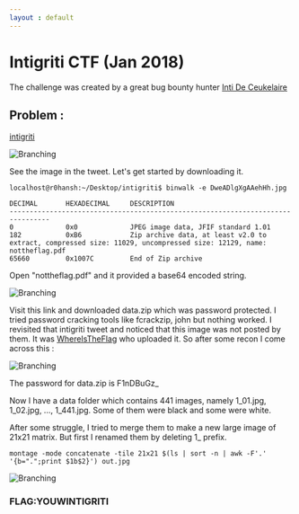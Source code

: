 ```yaml
---
layout : default
---
```


# Intigriti CTF (Jan 2018)

The challenge was created by a great bug bounty hunter [Inti De Ceukelaire](https://twitter.com/securinti)

## Problem :
[intigriti](https://twitter.com/intigriti)

![Branching](https://www.r0hansh.github.io/images/intigriti/tweet-pic.png)


See the image in the tweet. Let's get started by downloading it.

```
localhost@r0hansh:~/Desktop/intigriti$ binwalk -e DweADlgXgAAehHh.jpg 

DECIMAL       HEXADECIMAL     DESCRIPTION
--------------------------------------------------------------------------------
0             0x0             JPEG image data, JFIF standard 1.01
182           0xB6            Zip archive data, at least v2.0 to extract, compressed size: 11029, uncompressed size: 12129, name: nottheflag.pdf
65660         0x1007C         End of Zip archive
```

Open "nottheflag.pdf" and it provided a base64 encoded string. 

![Branching](https://www.r0hansh.github.io/images/intigriti/base64-decode.png)

Visit this link and downloaded data.zip which was password protected.
I tried password cracking tools like fcrackzip, john but nothing worked. I revisited that intigriti tweet and noticed that this image was not posted by them. It was [WhereIsTheFlag](https://twitter.com/WhereIsTheFlag) who uploaded it. So after some recon I come across this :

![Branching](https://www.r0hansh.github.io/images/intigriti/hidden-password.png)

The password for data.zip is F1nDBuGz_ 

Now I have a data folder which contains 441 images, namely 1_01.jpg, 1_02.jpg, ..., 1_441.jpg. Some of them were black and some were white.

After some struggle, I tried to merge them to make a new large image of 21x21 matrix. But first I renamed them by deleting 1_ prefix.

```
montage -mode concatenate -tile 21x21 $(ls | sort -n | awk -F'.' '{b=".";print $1b$2}') out.jpg
```

![Branching](https://www.r0hansh.github.io/images/intigriti/last-pic.jpg)

### FLAG:YOUWINTIGRITI
